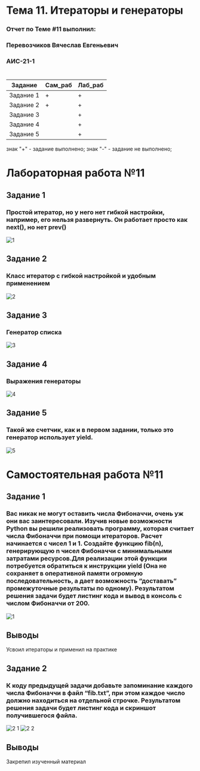 # Тема 11. Итераторы и генераторы
### Отчет по Теме #11 выполнил:
### Перевозчиков Вячеслав Евгеньевич
### АИС-21-1
#
|  Задание   | Сам_раб | Лаб_раб | 
| ---------  | ------- | ------- | 
| Задание 1 | + | + |  
| Задание 2 | + | + | 
| Задание 3 |   | + | 
| Задание 4 |   | + | 
| Задание 5 |   | + |

знак "+" - задание выполнено; знак "-" - задание не выполнено;

# Лабораторная работа №11
## Задание 1
### Простой итератор, но у него нет гибкой настройки, например, его нельзя развернуть. Он работает просто как next(), но нет prev()
![1](https://github.com/Viacheslav-000/programm_engineer/assets/146506763/8a995b74-3203-4f18-90b1-e1b344273e74)

## Задание 2
### Класс итератор с гибкой настройкой и удобным применением
![2](https://github.com/Viacheslav-000/programm_engineer/assets/146506763/94a85cc1-7c94-403c-a86f-fb951d9eb709)

## Задание 3
### Генератор списка
![3](https://github.com/Viacheslav-000/programm_engineer/assets/146506763/914277d5-8d42-4a53-a5ca-a8f82a7e3f2e)

## Задание 4
### Выражения генераторы
![4](https://github.com/Viacheslav-000/programm_engineer/assets/146506763/3ba28b14-5f8e-4d1e-925c-250acabafec0)

## Задание 5
### Такой же счетчик, как и в первом задании, только это генератор использует yield.
![5](https://github.com/Viacheslav-000/programm_engineer/assets/146506763/c41abfc7-5683-4e3b-8a50-79b434d846e2)


# Самостоятельная работа №11
## Задание 1
### Вас никак не могут оставить числа Фибоначчи, очень уж они вас заинтересовали. Изучив новые возможности Python вы решили реализовать программу, которая считает числа Фибоначчи при помощи итераторов. Расчет начинается с чисел 1 и 1. Создайте функцию fib(n), генерирующую n чисел Фибоначчи с минимальными затратами ресурсов.Для реализации этой функции потребуется обратиться к инструкции yield (Она не сохраняет в оперативной памяти огромную последовательность, а дает возможность “доставать” промежуточные результаты по одному). Результатом решения задачи будет листинг кода и вывод в консоль с числом Фибоначчи от 200.
![1](https://github.com/Viacheslav-000/programm_engineer/assets/146506763/6febf7ae-d955-47ce-8b22-0658085326a4)

## Выводы
Усвоил итераторы и применил на практике

## Задание 2
### К коду предыдущей задачи добавьте запоминание каждого числа Фибоначчи в файл “fib.txt”, при этом каждое число должно находиться на отдельной строчке. Результатом решения задачи будет листинг кода и скриншот получившегося файла.
![2 1](https://github.com/Viacheslav-000/programm_engineer/assets/146506763/26142181-a4f2-4958-9836-dd6684e0c5e3)
![2 2](https://github.com/Viacheslav-000/programm_engineer/assets/146506763/b3fda907-5061-4d9f-8751-5f9592a24ed2)

## Выводы 
Закрепил изученный материал
